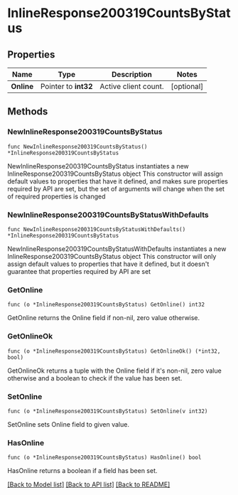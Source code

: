 # InlineResponse200319CountsByStatus

## Properties

Name | Type | Description | Notes
------------ | ------------- | ------------- | -------------
**Online** | Pointer to **int32** | Active client count. | [optional] 

## Methods

### NewInlineResponse200319CountsByStatus

`func NewInlineResponse200319CountsByStatus() *InlineResponse200319CountsByStatus`

NewInlineResponse200319CountsByStatus instantiates a new InlineResponse200319CountsByStatus object
This constructor will assign default values to properties that have it defined,
and makes sure properties required by API are set, but the set of arguments
will change when the set of required properties is changed

### NewInlineResponse200319CountsByStatusWithDefaults

`func NewInlineResponse200319CountsByStatusWithDefaults() *InlineResponse200319CountsByStatus`

NewInlineResponse200319CountsByStatusWithDefaults instantiates a new InlineResponse200319CountsByStatus object
This constructor will only assign default values to properties that have it defined,
but it doesn't guarantee that properties required by API are set

### GetOnline

`func (o *InlineResponse200319CountsByStatus) GetOnline() int32`

GetOnline returns the Online field if non-nil, zero value otherwise.

### GetOnlineOk

`func (o *InlineResponse200319CountsByStatus) GetOnlineOk() (*int32, bool)`

GetOnlineOk returns a tuple with the Online field if it's non-nil, zero value otherwise
and a boolean to check if the value has been set.

### SetOnline

`func (o *InlineResponse200319CountsByStatus) SetOnline(v int32)`

SetOnline sets Online field to given value.

### HasOnline

`func (o *InlineResponse200319CountsByStatus) HasOnline() bool`

HasOnline returns a boolean if a field has been set.


[[Back to Model list]](../README.md#documentation-for-models) [[Back to API list]](../README.md#documentation-for-api-endpoints) [[Back to README]](../README.md)


